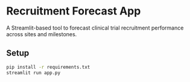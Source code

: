 # Recruitment Forecast App

A Streamlit-based tool to forecast clinical trial recruitment performance across sites and milestones.

## Setup

```bash
pip install -r requirements.txt
streamlit run app.py
```
